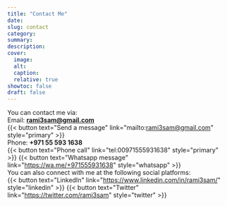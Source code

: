 ```yaml
---
title: "Contact Me"
date:
slug: contact
category:
summary:
description: 
cover:
  image:
  alt:
  caption: 
  relative: true
showtoc: false
draft: false
---
```

You can contact me via:  
Email:  **rami3sam@gmail.com**  
{{< button text="Send a message" link="mailto:rami3sam@gmail.com" style="primary" >}}  
Phone:  **+971 55 593 1638**  
{{< button text="Phone call" link="tel:00971555931638" style="primary" >}}
{{< button text="Whatsapp message" link="https://wa.me/+971555931638" style="whatsapp" >}}  
You can also connect with me at the following social platforms:  
{{< button text="LinkedIn" link="https://www.linkedin.com/in/rami3sam/" style="linkedin" >}}
{{< button text="Twitter" link="https://twitter.com/rami3sam" style="twitter" >}} 
